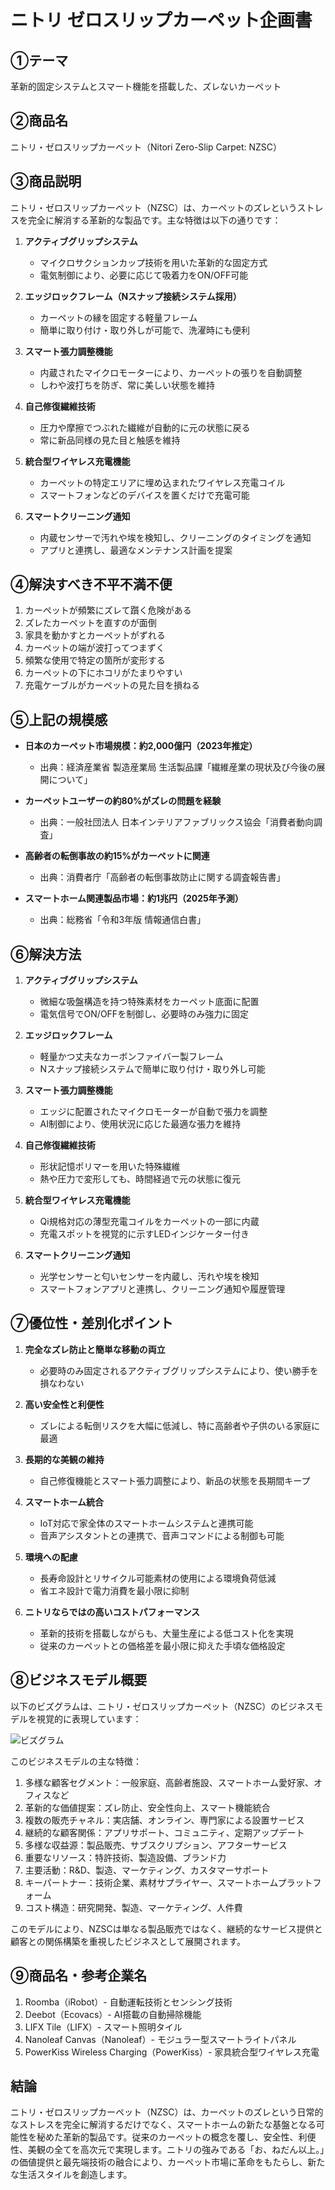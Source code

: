 # ニトリ ゼロスリップカーペット企画書

## ①テーマ
革新的固定システムとスマート機能を搭載した、ズレないカーペット

## ②商品名
ニトリ・ゼロスリップカーペット（Nitori Zero-Slip Carpet: NZSC）

<div style="page-break-after: always;"></div>

## ③商品説明
ニトリ・ゼロスリップカーペット（NZSC）は、カーペットのズレというストレスを完全に解消する革新的な製品です。主な特徴は以下の通りです：

1. **アクティブグリップシステム**
   - マイクロサクションカップ技術を用いた革新的な固定方式
   - 電気制御により、必要に応じて吸着力をON/OFF可能

2. **エッジロックフレーム（Nスナップ接続システム採用）**
   - カーペットの縁を固定する軽量フレーム
   - 簡単に取り付け・取り外しが可能で、洗濯時にも便利

3. **スマート張力調整機能**
   - 内蔵されたマイクロモーターにより、カーペットの張りを自動調整
   - しわや波打ちを防ぎ、常に美しい状態を維持

4. **自己修復繊維技術**
   - 圧力や摩擦でつぶれた繊維が自動的に元の状態に戻る
   - 常に新品同様の見た目と触感を維持

5. **統合型ワイヤレス充電機能**
   - カーペットの特定エリアに埋め込まれたワイヤレス充電コイル
   - スマートフォンなどのデバイスを置くだけで充電可能

6. **スマートクリーニング通知**
   - 内蔵センサーで汚れや埃を検知し、クリーニングのタイミングを通知
   - アプリと連携し、最適なメンテナンス計画を提案

<div style="page-break-after: always;"></div>

## ④解決すべき不平不満不便
1. カーペットが頻繁にズレて躓く危険がある
2. ズレたカーペットを直すのが面倒
3. 家具を動かすとカーペットがずれる
4. カーペットの端が波打ってつまずく
5. 頻繁な使用で特定の箇所が変形する
6. カーペットの下にホコリがたまりやすい
7. 充電ケーブルがカーペットの見た目を損ねる

## ⑤上記の規模感
- **日本のカーペット市場規模：約2,000億円（2023年推定）**
  - 出典：経済産業省 製造産業局 生活製品課「繊維産業の現状及び今後の展開について」

- **カーペットユーザーの約80%がズレの問題を経験**
  - 出典：一般社団法人 日本インテリアファブリックス協会「消費者動向調査」

- **高齢者の転倒事故の約15%がカーペットに関連**
  - 出典：消費者庁「高齢者の転倒事故防止に関する調査報告書」

- **スマートホーム関連製品市場：約1兆円（2025年予測）**
  - 出典：総務省「令和3年版 情報通信白書」

<div style="page-break-after: always;"></div>

## ⑥解決方法
1. **アクティブグリップシステム**
   - 微細な吸盤構造を持つ特殊素材をカーペット底面に配置
   - 電気信号でON/OFFを制御し、必要時のみ強力に固定

2. **エッジロックフレーム**
   - 軽量かつ丈夫なカーボンファイバー製フレーム
   - Nスナップ接続システムで簡単に取り付け・取り外し可能

3. **スマート張力調整機能**
   - エッジに配置されたマイクロモーターが自動で張力を調整
   - AI制御により、使用状況に応じた最適な張力を維持

4. **自己修復繊維技術**
   - 形状記憶ポリマーを用いた特殊繊維
   - 熱や圧力で変形しても、時間経過で元の状態に復元

5. **統合型ワイヤレス充電機能**
   - Qi規格対応の薄型充電コイルをカーペットの一部に内蔵
   - 充電スポットを視覚的に示すLEDインジケーター付き

6. **スマートクリーニング通知**
   - 光学センサーと匂いセンサーを内蔵し、汚れや埃を検知
   - スマートフォンアプリと連携し、クリーニング通知や履歴管理

<div style="page-break-after: always;"></div>

## ⑦優位性・差別化ポイント
1. **完全なズレ防止と簡単な移動の両立**
   - 必要時のみ固定されるアクティブグリップシステムにより、使い勝手を損なわない

2. **高い安全性と利便性**
   - ズレによる転倒リスクを大幅に低減し、特に高齢者や子供のいる家庭に最適

3. **長期的な美観の維持**
   - 自己修復機能とスマート張力調整により、新品の状態を長期間キープ

4. **スマートホーム統合**
   - IoT対応で家全体のスマートホームシステムと連携可能
   - 音声アシスタントとの連携で、音声コマンドによる制御も可能

5. **環境への配慮**
   - 長寿命設計とリサイクル可能素材の使用による環境負荷低減
   - 省エネ設計で電力消費を最小限に抑制

6. **ニトリならではの高いコストパフォーマンス**
   - 革新的技術を搭載しながらも、大量生産による低コスト化を実現
   - 従来のカーペットとの価格差を最小限に抑えた手頃な価格設定

<div style="page-break-after: always;"></div>

## ⑧ビジネスモデル概要

以下のビズグラムは、ニトリ・ゼロスリップカーペット（NZSC）のビジネスモデルを視覚的に表現しています：

![ビズグラム](images/bizgram.png)

このビジネスモデルの主な特徴：

1. 多様な顧客セグメント：一般家庭、高齢者施設、スマートホーム愛好家、オフィスなど
2. 革新的な価値提案：ズレ防止、安全性向上、スマート機能統合
3. 複数の販売チャネル：実店舗、オンライン、専門家による設置サービス
4. 継続的な顧客関係：アプリサポート、コミュニティ、定期アップデート
5. 多様な収益源：製品販売、サブスクリプション、アフターサービス
6. 重要なリソース：特許技術、製造設備、ブランド力
7. 主要活動：R&D、製造、マーケティング、カスタマーサポート
8. キーパートナー：技術企業、素材サプライヤー、スマートホームプラットフォーム
9. コスト構造：研究開発、製造、マーケティング、人件費

このモデルにより、NZSCは単なる製品販売ではなく、継続的なサービス提供と顧客との関係構築を重視したビジネスとして展開されます。

<div style="page-break-after: always;"></div>

## ⑨商品名・参考企業名
1. Roomba（iRobot）- 自動運転技術とセンシング技術
2. Deebot（Ecovacs）- AI搭載の自動掃除機能
3. LIFX Tile（LIFX）- スマート照明タイル
4. Nanoleaf Canvas（Nanoleaf）- モジュラー型スマートライトパネル
5. PowerKiss Wireless Charging（PowerKiss）- 家具統合型ワイヤレス充電

## 結論
ニトリ・ゼロスリップカーペット（NZSC）は、カーペットのズレという日常的なストレスを完全に解消するだけでなく、スマートホームの新たな基盤となる可能性を秘めた革新的製品です。従来のカーペットの概念を覆し、安全性、利便性、美観の全てを高次元で実現します。ニトリの強みである「お、ねだん以上。」の価値提供と最先端技術の融合により、カーペット市場に革命をもたらし、新たな生活スタイルを創造します。